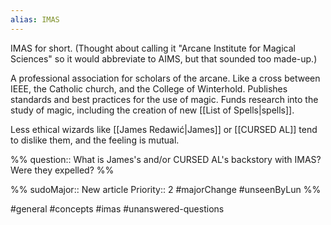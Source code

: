 ```yaml
---
alias: IMAS
---
```


IMAS for short. (Thought about calling it "Arcane Institute for Magical Sciences" so it would abbreviate to AIMS, but that sounded too made-up.)

A professional association for scholars of the arcane. Like a cross between IEEE, the Catholic church, and the College of Winterhold. Publishes standards and best practices for the use of magic. Funds research into the study of magic, including the creation of new [[List of Spells|spells]].

Less ethical wizards like [[James Redawić|James]] or [[CURSED AL]] tend to dislike them, and the feeling is mutual.

%%
question:: What is James's and/or CURSED AL's backstory with IMAS? Were they expelled?
%%

%%
sudoMajor:: New article
Priority:: 2
#majorChange #unseenByLun 
%%

#general #concepts #imas #unanswered-questions 